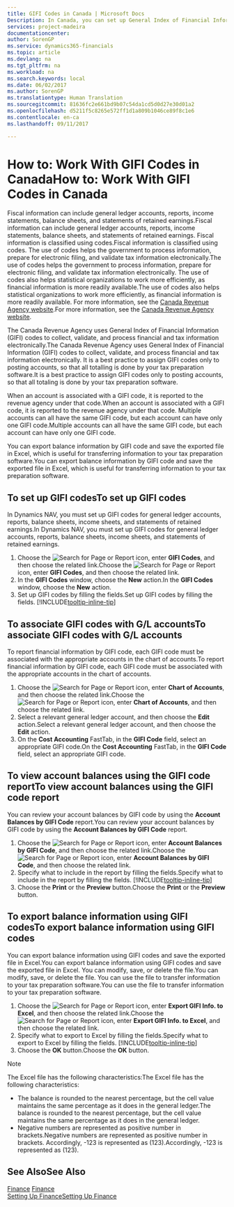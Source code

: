 ```yaml
---
title: GIFI Codes in Canada | Microsoft Docs
Description: In Canada, you can set up General Index of Financial Information (GIFI) codes and assign them to posting accounts
services: project-madeira
documentationcenter: 
author: SorenGP
ms.service: dynamics365-financials
ms.topic: article
ms.devlang: na
ms.tgt_pltfrm: na
ms.workload: na
ms.search.keywords: local
ms.date: 06/02/2017
ms.author: SorenGP
ms.translationtype: Human Translation
ms.sourcegitcommit: 81636fc2e661bd9b07c54da1cd5d0d27e30d01a2
ms.openlocfilehash: d5211f5c8265e572ff1d1a809b1046ce89f8c1e6
ms.contentlocale: en-ca
ms.lasthandoff: 09/11/2017

---
```

# <a name="how-to-work-with-gifi-codes-in-canada"></a><span data-ttu-id="9f71c-103">How to: Work With GIFI Codes in Canada</span><span class="sxs-lookup"><span data-stu-id="9f71c-103">How to: Work With GIFI Codes in Canada</span></span>
<span data-ttu-id="9f71c-104">Fiscal information can include general ledger accounts, reports, income statements, balance sheets, and statements of retained earnings.</span><span class="sxs-lookup"><span data-stu-id="9f71c-104">Fiscal information can include general ledger accounts, reports, income statements, balance sheets, and statements of retained earnings.</span></span> <span data-ttu-id="9f71c-105">Fiscal information is classified using codes.</span><span class="sxs-lookup"><span data-stu-id="9f71c-105">Fiscal information is classified using codes.</span></span> <span data-ttu-id="9f71c-106">The use of codes helps the government to process information, prepare for electronic filing, and validate tax information electronically.</span><span class="sxs-lookup"><span data-stu-id="9f71c-106">The use of codes helps the government to process information, prepare for electronic filing, and validate tax information electronically.</span></span> <span data-ttu-id="9f71c-107">The use of codes also helps statistical organizations to work more efficiently, as financial information is more readily available.</span><span class="sxs-lookup"><span data-stu-id="9f71c-107">The use of codes also helps statistical organizations to work more efficiently, as financial information is more readily available.</span></span> <span data-ttu-id="9f71c-108">For more information, see the [Canada Revenue Agency website](http://www.cra-arc.gc.ca/).</span><span class="sxs-lookup"><span data-stu-id="9f71c-108">For more information, see the [Canada Revenue Agency website](http://www.cra-arc.gc.ca/).</span></span>

<span data-ttu-id="9f71c-109">The Canada Revenue Agency uses General Index of Financial Information (GIFI) codes to collect, validate, and process financial and tax information electronically.</span><span class="sxs-lookup"><span data-stu-id="9f71c-109">The Canada Revenue Agency uses General Index of Financial Information (GIFI) codes to collect, validate, and process financial and tax information electronically.</span></span> <span data-ttu-id="9f71c-110">It is a best practice to assign GIFI codes only to posting accounts, so that all totalling is done by your tax preparation software.</span><span class="sxs-lookup"><span data-stu-id="9f71c-110">It is a best practice to assign GIFI codes only to posting accounts, so that all totaling is done by your tax preparation software.</span></span>

<span data-ttu-id="9f71c-111">When an account is associated with a GIFI code, it is reported to the revenue agency under that code.</span><span class="sxs-lookup"><span data-stu-id="9f71c-111">When an account is associated with a GIFI code, it is reported to the revenue agency under that code.</span></span> <span data-ttu-id="9f71c-112">Multiple accounts can all have the same GIFI code, but each account can have only one GIFI code.</span><span class="sxs-lookup"><span data-stu-id="9f71c-112">Multiple accounts can all have the same GIFI code, but each account can have only one GIFI code.</span></span>

<span data-ttu-id="9f71c-113">You can export balance information by GIFI code and save the exported file in Excel, which is useful for transferring information to your tax preparation software.</span><span class="sxs-lookup"><span data-stu-id="9f71c-113">You can export balance information by GIFI code and save the exported file in Excel, which is useful for transferring information to your tax preparation software.</span></span>

## <a name="to-set-up-gifi-codes"></a><span data-ttu-id="9f71c-114">To set up GIFI codes</span><span class="sxs-lookup"><span data-stu-id="9f71c-114">To set up GIFI codes</span></span>
<span data-ttu-id="9f71c-115">In Dynamics NAV, you must set up GIFI codes for general ledger accounts, reports, balance sheets, income sheets, and statements of retained earnings.</span><span class="sxs-lookup"><span data-stu-id="9f71c-115">In Dynamics NAV, you must set up GIFI codes for general ledger accounts, reports, balance sheets, income sheets, and statements of retained earnings.</span></span>

1. <span data-ttu-id="9f71c-116">Choose the ![Search for Page or Report](media/ui-search/search_small.png "Search for Page or Report icon") icon, enter **GIFI Codes**, and then choose the related link.</span><span class="sxs-lookup"><span data-stu-id="9f71c-116">Choose the ![Search for Page or Report](media/ui-search/search_small.png "Search for Page or Report icon") icon, enter **GIFI Codes**, and then choose the related link.</span></span>
2. <span data-ttu-id="9f71c-117">In the **GIFI Codes** window, choose the **New** action.</span><span class="sxs-lookup"><span data-stu-id="9f71c-117">In the **GIFI Codes** window, choose the **New** action.</span></span>
3. <span data-ttu-id="9f71c-118">Set up GIFI codes by filling the fields.</span><span class="sxs-lookup"><span data-stu-id="9f71c-118">Set up GIFI codes by filling the fields.</span></span> [!INCLUDE[tooltip-inline-tip](includes/tooltip-inline-tip_md.md)]

## <a name="to-associate-gifi-codes-with-gl-accounts"></a><span data-ttu-id="9f71c-119">To associate GIFI codes with G/L accounts</span><span class="sxs-lookup"><span data-stu-id="9f71c-119">To associate GIFI codes with G/L accounts</span></span>
<span data-ttu-id="9f71c-120">To report financial information by GIFI code, each GIFI code must be associated with the appropriate accounts in the chart of accounts.</span><span class="sxs-lookup"><span data-stu-id="9f71c-120">To report financial information by GIFI code, each GIFI code must be associated with the appropriate accounts in the chart of accounts.</span></span>

1. <span data-ttu-id="9f71c-121">Choose the ![Search for Page or Report](media/ui-search/search_small.png "Search for Page or Report icon") icon, enter **Chart of Accounts**, and then choose the related link.</span><span class="sxs-lookup"><span data-stu-id="9f71c-121">Choose the ![Search for Page or Report](media/ui-search/search_small.png "Search for Page or Report icon") icon, enter **Chart of Accounts**, and then choose the related link.</span></span>
2. <span data-ttu-id="9f71c-122">Select a relevant general ledger account, and then choose the **Edit** action.</span><span class="sxs-lookup"><span data-stu-id="9f71c-122">Select a relevant general ledger account, and then choose the **Edit** action.</span></span>
3. <span data-ttu-id="9f71c-123">On the **Cost Accounting** FastTab, in the **GIFI Code** field, select an appropriate GIFI code.</span><span class="sxs-lookup"><span data-stu-id="9f71c-123">On the **Cost Accounting** FastTab, in the **GIFI Code** field, select an appropriate GIFI code.</span></span>

## <a name="to-view-account-balances-using-the-gifi-code-report"></a><span data-ttu-id="9f71c-124">To view account balances using the GIFI code report</span><span class="sxs-lookup"><span data-stu-id="9f71c-124">To view account balances using the GIFI code report</span></span>
<span data-ttu-id="9f71c-125">You can review your account balances by GIFI code by using the **Account Balances by GIFI Code** report.</span><span class="sxs-lookup"><span data-stu-id="9f71c-125">You can review your account balances by GIFI code by using the **Account Balances by GIFI Code** report.</span></span>

1. <span data-ttu-id="9f71c-126">Choose the ![Search for Page or Report](media/ui-search/search_small.png "Search for Page or Report icon") icon, enter **Account Balances by GIFI Code**, and then choose the related link.</span><span class="sxs-lookup"><span data-stu-id="9f71c-126">Choose the ![Search for Page or Report](media/ui-search/search_small.png "Search for Page or Report icon") icon, enter **Account Balances by GIFI Code**, and then choose the related link.</span></span>
2. <span data-ttu-id="9f71c-127">Specify what to include in the report by filling the fields.</span><span class="sxs-lookup"><span data-stu-id="9f71c-127">Specify what to include in the report by filling the fields.</span></span> [!INCLUDE[tooltip-inline-tip](includes/tooltip-inline-tip_md.md)]
3. <span data-ttu-id="9f71c-128">Choose the **Print** or the **Preview** button.</span><span class="sxs-lookup"><span data-stu-id="9f71c-128">Choose the **Print** or the **Preview** button.</span></span>

## <a name="to-export-balance-information-using-gifi-codes"></a><span data-ttu-id="9f71c-129">To export balance information using GIFI codes</span><span class="sxs-lookup"><span data-stu-id="9f71c-129">To export balance information using GIFI codes</span></span>
<span data-ttu-id="9f71c-130">You can export balance information using GIFI codes and save the exported file in Excel.</span><span class="sxs-lookup"><span data-stu-id="9f71c-130">You can export balance information using GIFI codes and save the exported file in Excel.</span></span> <span data-ttu-id="9f71c-131">You can modify, save, or delete the file.</span><span class="sxs-lookup"><span data-stu-id="9f71c-131">You can modify, save, or delete the file.</span></span> <span data-ttu-id="9f71c-132">You can use the file to transfer information to your tax preparation software.</span><span class="sxs-lookup"><span data-stu-id="9f71c-132">You can use the file to transfer information to your tax preparation software.</span></span>

1. <span data-ttu-id="9f71c-133">Choose the ![Search for Page or Report](media/ui-search/search_small.png "Search for Page or Report icon") icon, enter **Export GIFI Info. to Excel**, and then choose the related link.</span><span class="sxs-lookup"><span data-stu-id="9f71c-133">Choose the ![Search for Page or Report](media/ui-search/search_small.png "Search for Page or Report icon") icon, enter **Export GIFI Info. to Excel**, and then choose the related link.</span></span>
2. <span data-ttu-id="9f71c-134">Specify what to export to Excel by filling the fields.</span><span class="sxs-lookup"><span data-stu-id="9f71c-134">Specify what to export to Excel by filling the fields.</span></span> [!INCLUDE[tooltip-inline-tip](includes/tooltip-inline-tip_md.md)]
3. <span data-ttu-id="9f71c-135">Choose the **OK** button.</span><span class="sxs-lookup"><span data-stu-id="9f71c-135">Choose the **OK** button.</span></span>

> [!NOTE]  
>   <span data-ttu-id="9f71c-136">The Excel file has the following characteristics:</span><span class="sxs-lookup"><span data-stu-id="9f71c-136">The Excel file has the following characteristics:</span></span>

* <span data-ttu-id="9f71c-137">The balance is rounded to the nearest percentage, but the cell value maintains the same percentage as it does in the general ledger.</span><span class="sxs-lookup"><span data-stu-id="9f71c-137">The balance is rounded to the nearest percentage, but the cell value maintains the same percentage as it does in the general ledger.</span></span>
* <span data-ttu-id="9f71c-138">Negative numbers are represented as positive number in brackets.</span><span class="sxs-lookup"><span data-stu-id="9f71c-138">Negative numbers are represented as positive number in brackets.</span></span> <span data-ttu-id="9f71c-139">Accordingly, -123 is represented as (123).</span><span class="sxs-lookup"><span data-stu-id="9f71c-139">Accordingly, -123 is represented as (123).</span></span>

## <a name="see-also"></a><span data-ttu-id="9f71c-140">See Also</span><span class="sxs-lookup"><span data-stu-id="9f71c-140">See Also</span></span>
<span data-ttu-id="9f71c-141">[Finance](finance.md) </span><span class="sxs-lookup"><span data-stu-id="9f71c-141">[Finance](finance.md) </span></span>  
[<span data-ttu-id="9f71c-142">Setting Up Finance</span><span class="sxs-lookup"><span data-stu-id="9f71c-142">Setting Up Finance</span></span>](finance-setup-finance.md)


